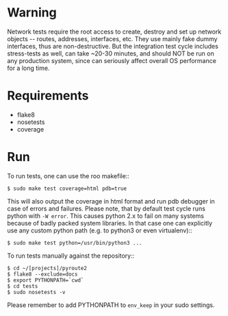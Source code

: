 Warning
=======

Network tests require the root access to create, destroy
and set up network objects -- routes, addresses, interfaces,
etc. They use mainly fake dummy interfaces, thus are
non-destructive. But the integration test cycle includes
stress-tests as well, can take ~20-30 minutes, and should
NOT be run on any production system, since can seriously
affect overall OS performance for a long time.

Requirements
============

* flake8
* nosetests
* coverage

Run
===

To run tests, one can use the roo makefile::

    $ sudo make test coverage=html pdb=true

This will also output the coverage in html format and run
pdb debugger in case of errors and failures. Please note,
that by default test cycle runs python with `-W error`. This
causes python 2.x to fail on many systems because of badly
packed system libraries. In that case one can explicitly use
any custom python path (e.g. to python3 or even virtualenv)::

    $ sudo make test python=/usr/bin/python3 ...

To run tests manually against the repository::

    $ cd ~/[projects]/pyroute2
    $ flake8 --exclude=docs
    $ export PYTHONPATH=`cwd`
    $ cd tests
    $ sudo nosetests -v

Please remember to add PYTHONPATH to `env_keep` in your
sudo settings.
